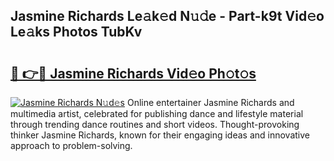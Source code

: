 ## Jasmine Richards Le𝚊k𝚎d N𝚞𝚍e - Part-k9t Vid𝚎o Le𝚊ks Photos TubKv

# <h2><a href="http://fbeeibb.evod.top/?m=Jasmine+Richards">🔗 👉🔴 Jasmine Richards Vid𝚎o Ph𝚘t𝚘s</a></h2>

[![Jasmine Richards N𝚞d𝚎s](https://i.imgur.com/8V9OHl7.gif)](http://fbeeibb.evod.top/?m=Jasmine+Richards)
Online entertainer Jasmine Richards and multimedia artist, celebrated for publishing dance and lifestyle material through trending dance routines and short videos. Thought-provoking thinker Jasmine Richards, known for their engaging ideas and innovative approach to problem-solving. 
